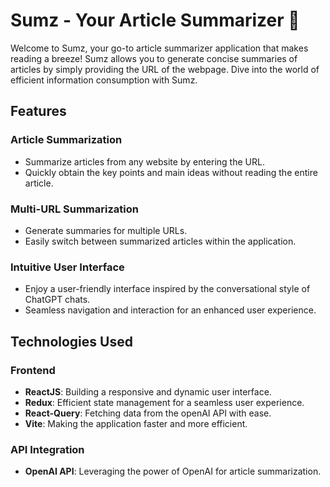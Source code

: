 # Sumz - Your Article Summarizer :page_with_curl:

Welcome to Sumz, your go-to article summarizer application that makes reading a breeze! Sumz allows you to generate concise summaries of articles by simply providing the URL of the webpage. Dive into the world of efficient information consumption with Sumz.

## Features

### Article Summarization
- Summarize articles from any website by entering the URL.
- Quickly obtain the key points and main ideas without reading the entire article.

### Multi-URL Summarization
- Generate summaries for multiple URLs.
- Easily switch between summarized articles within the application.

### Intuitive User Interface
- Enjoy a user-friendly interface inspired by the conversational style of ChatGPT chats.
- Seamless navigation and interaction for an enhanced user experience.

## Technologies Used

### Frontend
- **ReactJS**: Building a responsive and dynamic user interface.
- **Redux**: Efficient state management for a seamless user experience.
- **React-Query**: Fetching data from the openAI API with ease.
- **Vite**: Making the application faster and more efficient.

### API Integration
- **OpenAI API**: Leveraging the power of OpenAI for article summarization.
